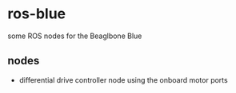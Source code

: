 # ros-blue

some ROS nodes for the Beaglbone Blue

## nodes

* differential drive controller node using the onboard motor ports
